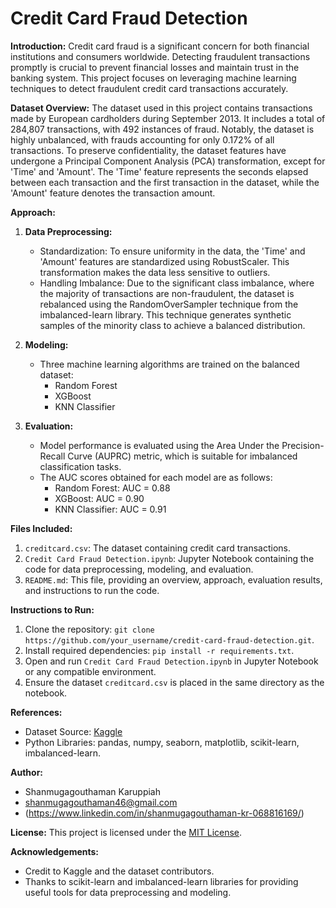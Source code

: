 # **Credit Card Fraud Detection**

**Introduction:**
Credit card fraud is a significant concern for both financial institutions and consumers worldwide. Detecting fraudulent transactions promptly is crucial to prevent financial losses and maintain trust in the banking system. This project focuses on leveraging machine learning techniques to detect fraudulent credit card transactions accurately.

**Dataset Overview:**
The dataset used in this project contains transactions made by European cardholders during September 2013. It includes a total of 284,807 transactions, with 492 instances of fraud. Notably, the dataset is highly unbalanced, with frauds accounting for only 0.172% of all transactions. To preserve confidentiality, the dataset features have undergone a Principal Component Analysis (PCA) transformation, except for 'Time' and 'Amount'. The 'Time' feature represents the seconds elapsed between each transaction and the first transaction in the dataset, while the 'Amount' feature denotes the transaction amount.

**Approach:**
1. **Data Preprocessing:**
   - Standardization: To ensure uniformity in the data, the 'Time' and 'Amount' features are standardized using RobustScaler. This transformation makes the data less sensitive to outliers.
   - Handling Imbalance: Due to the significant class imbalance, where the majority of transactions are non-fraudulent, the dataset is rebalanced using the RandomOverSampler technique from the imbalanced-learn library. This technique generates synthetic samples of the minority class to achieve a balanced distribution.

2. **Modeling:**
   - Three machine learning algorithms are trained on the balanced dataset:
     - Random Forest
     - XGBoost
     - KNN Classifier

3. **Evaluation:**
   - Model performance is evaluated using the Area Under the Precision-Recall Curve (AUPRC) metric, which is suitable for imbalanced classification tasks.
   - The AUC scores obtained for each model are as follows:
     - Random Forest: AUC = 0.88
     - XGBoost: AUC = 0.90
     - KNN Classifier: AUC = 0.91

**Files Included:**
1. `creditcard.csv`: The dataset containing credit card transactions.
2. `Credit Card Fraud Detection.ipynb`: Jupyter Notebook containing the code for data preprocessing, modeling, and evaluation.
3. `README.md`: This file, providing an overview, approach, evaluation results, and instructions to run the code.

**Instructions to Run:**
1. Clone the repository: `git clone https://github.com/your_username/credit-card-fraud-detection.git`.
2. Install required dependencies: `pip install -r requirements.txt`.
3. Open and run `Credit Card Fraud Detection.ipynb` in Jupyter Notebook or any compatible environment.
4. Ensure the dataset `creditcard.csv` is placed in the same directory as the notebook.

**References:**
- Dataset Source: [Kaggle](https://www.kaggle.com/mlg-ulb/creditcardfraud)
- Python Libraries: pandas, numpy, seaborn, matplotlib, scikit-learn, imbalanced-learn.

**Author:**
- Shanmugagouthaman Karuppiah
- shanmugagouthaman46@gmail.com
- (https://www.linkedin.com/in/shanmugagouthaman-kr-068816169/)


**License:**
This project is licensed under the [MIT License](https://opensource.org/licenses/MIT).

**Acknowledgements:**
- Credit to Kaggle and the dataset contributors.
- Thanks to scikit-learn and imbalanced-learn libraries for providing useful tools for data preprocessing and modeling.

